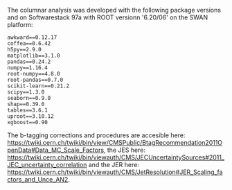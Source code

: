 The columnar analysis was developed with the following package versions and on Softwarestack 97a with ROOT versionn '6.20/06' on the SWAN platform:

```
awkward==0.12.17
coffea==0.6.42
h5py==2.9.0
matplotlib==3.1.0
pandas==0.24.2
numpy==1.16.4
root-numpy==4.8.0
root-pandas==0.7.0
scikit-learn==0.21.2
scipy==1.3.0
seaborn==0.9.0
shap==0.39.0
tables==3.6.1
uproot==3.10.12
xgboost==0.90
```
The b-tagging corrections and procedures are accesible here: https://twiki.cern.ch/twiki/bin/view/CMSPublic/BtagRecommendation2011OpenData#Data_MC_Scale_Factors, the JES here: https://twiki.cern.ch/twiki/bin/viewauth/CMS/JECUncertaintySources#2011_JEC_uncertainty_correlation and the JER here: https://twiki.cern.ch/twiki/bin/viewauth/CMS/JetResolution#JER_Scaling_factors_and_Unce_AN2. 
